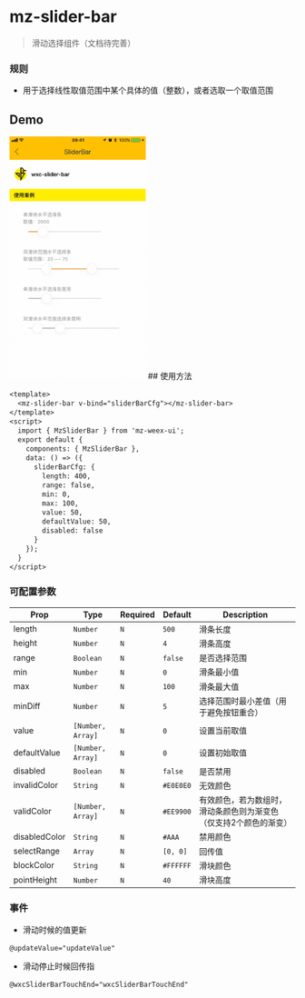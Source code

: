 # mz-slider-bar 

> 滑动选择组件（文档待完善）

### 规则
- 用于选择线性取值范围中某个具体的值（整数），或者选取一个取值范围


## Demo
<img src="../../example/mz-slider-bar/demo.gif" width="240px"/>
## 使用方法

```vue
<template>
  <mz-slider-bar v-bind="sliderBarCfg"></mz-slider-bar>
</template>
<script>
  import { MzSliderBar } from 'mz-weex-ui';
  export default {
  	components: { MzSliderBar },
  	data: () => ({
      sliderBarCfg: {
        length: 400,
        range: false,
        min: 0,
        max: 100,
        value: 50,
        defaultValue: 50,
        disabled: false
      }
  	});
  }
</script>
```


### 可配置参数

| Prop | Type | Required | Default | Description |
|-------------|------------|--------|-----|-----|
| length       | `Number` |`N`| `500`    | 滑条长度 |
| height       | `Number` |`N`| `4`      | 滑条高度 |
| range        | `Boolean` |`N`| `false`  | 是否选择范围 |
| min          | `Number` |`N`| `0`      | 滑条最小值 |
| max          | `Number` |`N`| `100`    | 滑条最大值 |
| minDiff      | `Number` |`N`| `5`      | 选择范围时最小差值（用于避免按钮重合） |
| value        | `[Number, Array]` |`N`| `0` | 设置当前取值|
| defaultValue | `[Number, Array]` |`N`| `0` | 设置初始取值|
| disabled     | `Boolean` |`N`| `false`  | 是否禁用 |
| invalidColor | `String` |`N`| `#E0E0E0`| 无效颜色 |
| validColor   | `[Number, Array]` |`N`| `#EE9900`| 有效颜色，若为数组时，滑动条颜色则为渐变色（仅支持2个颜色的渐变） |
| disabledColor| `String` |`N`| `#AAA`   | 禁用颜色 |
| selectRange  | `Array` |`N`| `[0, 0]`   | 回传值 |
| blockColor  | `String` |`N`| `#FFFFFF`   |滑块颜色|
| pointHeight  | `Number` |`N`| `40`   |滑块高度|

### 事件

- 滑动时候的值更新

```
@updateValue="updateValue"
```

- 滑动停止时候回传指

```
@wxcSliderBarTouchEnd="wxcSliderBarTouchEnd"
```
